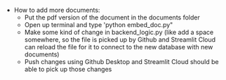 - How to add more documents:
   - Put the pdf version of the document in the documents folder
   - Open up terminal and type 'python embed_doc.py"
   - Make some kind of change in backend_logic.py (like add a space somewhere, so the file is picked up by Github and Streamlit Cloud can reload the file for it to connect to the new database with new documents)
   - Push changes using Github Desktop and Streamlit Cloud should be able to pick up those changes
  

